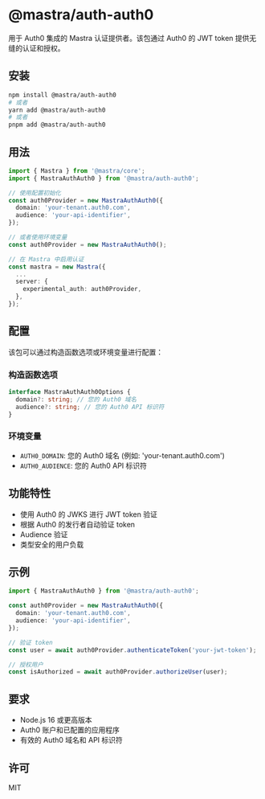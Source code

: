 # @mastra/auth-auth0

用于 Auth0 集成的 Mastra 认证提供者。该包通过 Auth0 的 JWT token 提供无缝的认证和授权。

## 安装

```bash
npm install @mastra/auth-auth0
# 或者
yarn add @mastra/auth-auth0
# 或者
pnpm add @mastra/auth-auth0
```

## 用法

```typescript
import { Mastra } from '@mastra/core';
import { MastraAuthAuth0 } from '@mastra/auth-auth0';

// 使用配置初始化
const auth0Provider = new MastraAuthAuth0({
  domain: 'your-tenant.auth0.com',
  audience: 'your-api-identifier',
});

// 或者使用环境变量
const auth0Provider = new MastraAuthAuth0();

// 在 Mastra 中启用认证
const mastra = new Mastra({
  ...
  server: {
    experimental_auth: auth0Provider,
  },
});
```

## 配置

该包可以通过构造函数选项或环境变量进行配置：

### 构造函数选项

```typescript
interface MastraAuthAuth0Options {
  domain?: string; // 您的 Auth0 域名
  audience?: string; // 您的 Auth0 API 标识符
}
```

### 环境变量

- `AUTH0_DOMAIN`: 您的 Auth0 域名 (例如: 'your-tenant.auth0.com')
- `AUTH0_AUDIENCE`: 您的 Auth0 API 标识符

## 功能特性

- 使用 Auth0 的 JWKS 进行 JWT token 验证
- 根据 Auth0 的发行者自动验证 token
- Audience 验证
- 类型安全的用户负载

## 示例

```typescript
import { MastraAuthAuth0 } from '@mastra/auth-auth0';

const auth0Provider = new MastraAuthAuth0({
  domain: 'your-tenant.auth0.com',
  audience: 'your-api-identifier',
});

// 验证 token
const user = await auth0Provider.authenticateToken('your-jwt-token');

// 授权用户
const isAuthorized = await auth0Provider.authorizeUser(user);
```

## 要求

- Node.js 16 或更高版本
- Auth0 账户和已配置的应用程序
- 有效的 Auth0 域名和 API 标识符

## 许可

MIT
